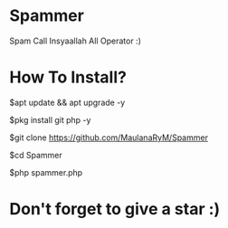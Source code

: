# Spammer
Spam Call Insyaallah All Operator :)

# How To Install?
$apt update && apt upgrade -y

$pkg install git php -y

$git clone https://github.com/MaulanaRyM/Spammer

$cd Spammer

$php spammer.php

# Don't forget to give a star :)
